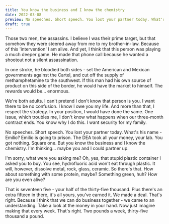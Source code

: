 ```yaml
---
title: You know the business and I know the chemistry
date: 2022-03-08
preview: No speeches. Short speech. You lost your partner today. What's his name - Emilio? Emilio is going to prison. The DEA took all your money, your lab. You got nothing.
draft: true
---	
```


Those two men, the assassins. I believe I was their prime target, but that somehow they were steered away from me to my brother-in-law. Because of this 'intervention' I am alive. And yet, I think that this person was playing a much deeper game. He made that phone call because he wanted a shootout not a silent assassination. 

In one stroke, he bloodied both sides - set the American and Mexican governments against the Cartel, and cut off the supply of methamphetamine to the southwest. If this man had his own source of product on this side of the border, he would have the market to himself. The rewards would be... enormous. 

We're both adults. I can't pretend I don't know that person is you. I want there to be no confusion. I know I owe you my life. And more than that, I respect the strategy. In your position, I would have done the same. One issue, which troubles me, I don't know what happens when our three-month contract ends. You know why I do this. I want security for my family. 

No speeches. Short speech. You lost your partner today. What's his name - Emilio? Emilio is going to prison. The DEA took all your money, your lab. You got nothing. Square one. But you know the business and I know the chemistry. I'm thinking... maybe you and I could partner up. 

I'm sorry, what were you asking me? Oh, yes, that stupid plastic container I asked you to buy. You see, hydrofluoric acid won't eat through plastic. It will, however, dissolve metal, rock, glass, ceramic. So there's that. How about something with some protein, maybe? Something green, huh? How are you even alive? 

That is seventeen five - your half of the thirty-five thousand. Plus there's an extra fifteen in there, it's all yours, you've earned it. We made a deal. That's right. Because I think that we can do business together - we came to an understanding. Take a look at the money in your hand. Now just imagine making that every week. That's right. Two pounds a week, thirty-five thousand a pound. 



